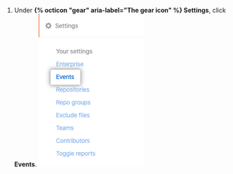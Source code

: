 1. Under **{% octicon "gear" aria-label="The gear icon" %} Settings**, click **Events**.
  ![Events tab](/assets/images/help/insights/events-tab.png)
